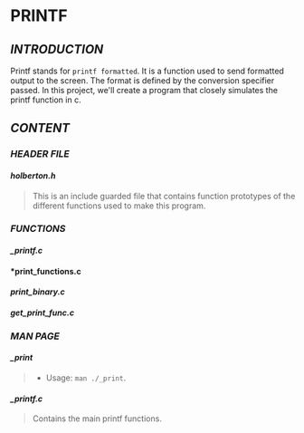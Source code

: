 # **PRINTF**

## *INTRODUCTION*

Printf stands for ``` printf formatted ```. It is a function used to send formatted output to the screen. The format is defined by the conversion specifier passed.
In this project, we'll create a program that closely simulates the printf function in c.

## *CONTENT*

### *HEADER FILE*

#### *holberton.h*
> This is an include guarded file that contains function prototypes of the different functions used to make this program.

### *FUNCTIONS*

#### *_printf.c*
#### *print_functions.c
#### *print_binary.c*
#### *get_print_func.c*

### *MAN PAGE*

#### *_print*
> - Usage: ``` man ./_print ```.

#### *_printf.c*
> Contains the main printf functions.
